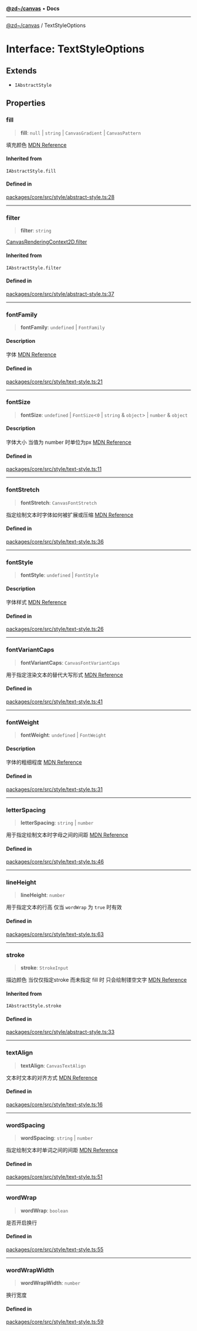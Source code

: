 [**@zd~/canvas**](../README.md) • **Docs**

***

[@zd~/canvas](../README.md) / TextStyleOptions

# Interface: TextStyleOptions

## Extends

- `IAbstractStyle`

## Properties

### fill

> **fill**: `null` \| `string` \| `CanvasGradient` \| `CanvasPattern`

填充颜色
[MDN Reference](https://developer.mozilla.org/docs/Web/API/CanvasRenderingContext2D/fillStyle)

#### Inherited from

`IAbstractStyle.fill`

#### Defined in

[packages/core/src/style/abstract-style.ts:28](https://github.com/zhuddan/canvas/blob/f6c03e85774f3d0f4895661f3bf09fbc689199aa/packages/core/src/style/abstract-style.ts#L28)

***

### filter

> **filter**: `string`

[CanvasRenderingContext2D.filter](https://developer.mozilla.org/docs/Web/API/CanvasRenderingContext2D/filter)

#### Inherited from

`IAbstractStyle.filter`

#### Defined in

[packages/core/src/style/abstract-style.ts:37](https://github.com/zhuddan/canvas/blob/f6c03e85774f3d0f4895661f3bf09fbc689199aa/packages/core/src/style/abstract-style.ts#L37)

***

### fontFamily

> **fontFamily**: `undefined` \| `FontFamily`

#### Description

字体
[MDN Reference](https://developer.mozilla.org/zh-CN/docs/Web/CSS/font-family)

#### Defined in

[packages/core/src/style/text-style.ts:21](https://github.com/zhuddan/canvas/blob/f6c03e85774f3d0f4895661f3bf09fbc689199aa/packages/core/src/style/text-style.ts#L21)

***

### fontSize

> **fontSize**: `undefined` \| `FontSize`\<`0` \| `string` & `object`\> \| `number` & `object`

#### Description

字体大小 当值为 number 时单位为px
[MDN Reference](https://developer.mozilla.org/zh-CN/docs/Web/CSS/font-size)

#### Defined in

[packages/core/src/style/text-style.ts:11](https://github.com/zhuddan/canvas/blob/f6c03e85774f3d0f4895661f3bf09fbc689199aa/packages/core/src/style/text-style.ts#L11)

***

### fontStretch

> **fontStretch**: `CanvasFontStretch`

指定绘制文本时字体如何被扩展或压缩
[MDN Reference](https://developer.mozilla.org/zh-CN/docs/Web/API/CanvasRenderingContext2D/fontStretch)

#### Defined in

[packages/core/src/style/text-style.ts:36](https://github.com/zhuddan/canvas/blob/f6c03e85774f3d0f4895661f3bf09fbc689199aa/packages/core/src/style/text-style.ts#L36)

***

### fontStyle

> **fontStyle**: `undefined` \| `FontStyle`

#### Description

字体样式
[MDN Reference](https://developer.mozilla.org/zh-CN/docs/Web/CSS/font-style)

#### Defined in

[packages/core/src/style/text-style.ts:26](https://github.com/zhuddan/canvas/blob/f6c03e85774f3d0f4895661f3bf09fbc689199aa/packages/core/src/style/text-style.ts#L26)

***

### fontVariantCaps

> **fontVariantCaps**: `CanvasFontVariantCaps`

用于指定渲染文本的替代大写形式
[MDN Reference](https://developer.mozilla.org/zh-CN/docs/Web/API/CanvasRenderingContext2D/fontVariantCaps)

#### Defined in

[packages/core/src/style/text-style.ts:41](https://github.com/zhuddan/canvas/blob/f6c03e85774f3d0f4895661f3bf09fbc689199aa/packages/core/src/style/text-style.ts#L41)

***

### fontWeight

> **fontWeight**: `undefined` \| `FontWeight`

#### Description

字体的粗细程度
[MDN Reference](https://developer.mozilla.org/zh-CN/docs/Web/CSS/font-weight)

#### Defined in

[packages/core/src/style/text-style.ts:31](https://github.com/zhuddan/canvas/blob/f6c03e85774f3d0f4895661f3bf09fbc689199aa/packages/core/src/style/text-style.ts#L31)

***

### letterSpacing

> **letterSpacing**: `string` \| `number`

用于指定绘制文本时字母之间的间距
[MDN Reference](https://developer.mozilla.org/zh-CN/docs/Web/API/CanvasRenderingContext2D/letterSpacing)

#### Defined in

[packages/core/src/style/text-style.ts:46](https://github.com/zhuddan/canvas/blob/f6c03e85774f3d0f4895661f3bf09fbc689199aa/packages/core/src/style/text-style.ts#L46)

***

### lineHeight

> **lineHeight**: `number`

用于指定文本的行高 仅当 `wordWrap` 为 `true` 时有效

#### Defined in

[packages/core/src/style/text-style.ts:63](https://github.com/zhuddan/canvas/blob/f6c03e85774f3d0f4895661f3bf09fbc689199aa/packages/core/src/style/text-style.ts#L63)

***

### stroke

> **stroke**: `StrokeInput`

描边颜色 当仅仅指定stroke 而未指定 fill 时 只会绘制镂空文字
[MDN Reference](https://developer.mozilla.org/docs/Web/API/CanvasRenderingContext2D/strokeStyle)

#### Inherited from

`IAbstractStyle.stroke`

#### Defined in

[packages/core/src/style/abstract-style.ts:33](https://github.com/zhuddan/canvas/blob/f6c03e85774f3d0f4895661f3bf09fbc689199aa/packages/core/src/style/abstract-style.ts#L33)

***

### textAlign

> **textAlign**: `CanvasTextAlign`

文本时文本的对齐方式
[MDN Reference](https://developer.mozilla.org/zh-CN/docs/Web/API/CanvasRenderingContext2D/textAlign)

#### Defined in

[packages/core/src/style/text-style.ts:16](https://github.com/zhuddan/canvas/blob/f6c03e85774f3d0f4895661f3bf09fbc689199aa/packages/core/src/style/text-style.ts#L16)

***

### wordSpacing

> **wordSpacing**: `string` \| `number`

指定绘制文本时单词之间的间距
[MDN Reference](https://developer.mozilla.org/zh-CN/docs/Web/API/CanvasRenderingContext2D/wordSpacing)

#### Defined in

[packages/core/src/style/text-style.ts:51](https://github.com/zhuddan/canvas/blob/f6c03e85774f3d0f4895661f3bf09fbc689199aa/packages/core/src/style/text-style.ts#L51)

***

### wordWrap

> **wordWrap**: `boolean`

是否开启换行

#### Defined in

[packages/core/src/style/text-style.ts:55](https://github.com/zhuddan/canvas/blob/f6c03e85774f3d0f4895661f3bf09fbc689199aa/packages/core/src/style/text-style.ts#L55)

***

### wordWrapWidth

> **wordWrapWidth**: `number`

换行宽度

#### Defined in

[packages/core/src/style/text-style.ts:59](https://github.com/zhuddan/canvas/blob/f6c03e85774f3d0f4895661f3bf09fbc689199aa/packages/core/src/style/text-style.ts#L59)
